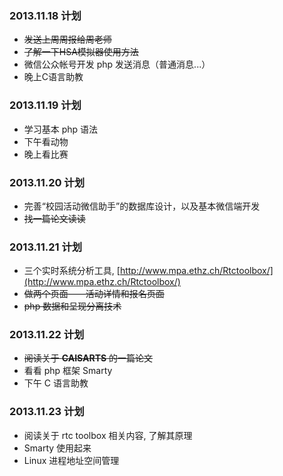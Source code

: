 ### 2013.11.18 计划
* ~~发送上周周报给周老师~~
* ~~了解一下HSA模拟器使用方法~~
* 微信公众帐号开发 php 发送消息（普通消息...）
* 晚上C语言助教



### 2013.11.19 计划
* 学习基本 php 语法
* 下午看动物
* 晚上看比赛


### 2013.11.20 计划
* 完善“校园活动微信助手”的数据库设计，以及基本微信端开发
* ~~找一篇论文读读~~


### 2013.11.21 计划
* 三个实时系统分析工具, [http://www.mpa.ethz.ch/Rtctoolbox/](http://www.mpa.ethz.ch/Rtctoolbox/)
* ~~做两个页面——活动详情和报名页面~~
* ~~php 数据和呈现分离技术~~

### 2013.11.22 计划
* ~~阅读关于 **CAISARTS** 的一篇论文~~
* 看看 php 框架 Smarty 
* 下午 C 语言助教


### 2013.11.23 计划
* 阅读关于 rtc toolbox 相关内容, 了解其原理
* Smarty 使用起来
* Linux 进程地址空间管理
